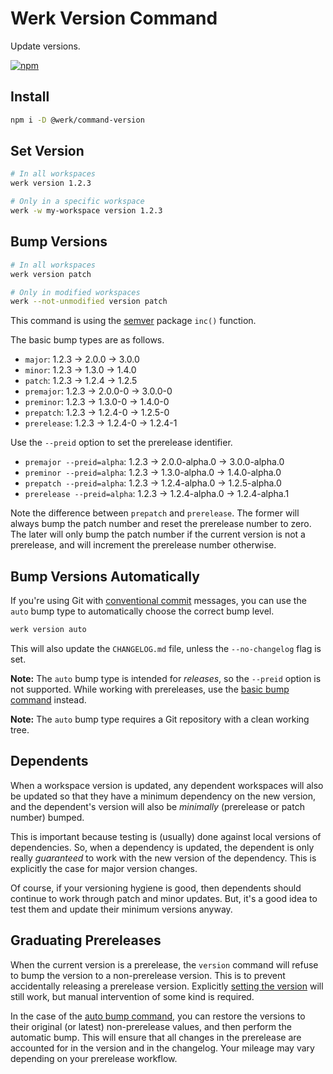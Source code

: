 # Werk Version Command

Update versions.

[![npm](https://img.shields.io/npm/v/@werk/command-version)](https://www.npmjs.com/package/@werk/command-version)

## Install

```sh
npm i -D @werk/command-version
```

## Set Version

```sh
# In all workspaces
werk version 1.2.3

# Only in a specific workspace
werk -w my-workspace version 1.2.3
```

## Bump Versions

```sh
# In all workspaces
werk version patch

# Only in modified workspaces
werk --not-unmodified version patch
```

This command is using the [semver](https://www.npmjs.com/package/semver#functions) package `inc()` function.

The basic bump types are as follows.

- `major`: 1.2.3 → 2.0.0 → 3.0.0
- `minor`: 1.2.3 → 1.3.0 → 1.4.0
- `patch`: 1.2.3 → 1.2.4 → 1.2.5
- `premajor`: 1.2.3 → 2.0.0-0 → 3.0.0-0
- `preminor`: 1.2.3 → 1.3.0-0 → 1.4.0-0
- `prepatch`: 1.2.3 → 1.2.4-0 → 1.2.5-0
- `prerelease`: 1.2.3 → 1.2.4-0 → 1.2.4-1

Use the `--preid` option to set the prerelease identifier.

- `premajor --preid=alpha`: 1.2.3 → 2.0.0-alpha.0 → 3.0.0-alpha.0
- `preminor --preid=alpha`: 1.2.3 → 1.3.0-alpha.0 → 1.4.0-alpha.0
- `prepatch --preid=alpha`: 1.2.3 → 1.2.4-alpha.0 → 1.2.5-alpha.0
- `prerelease --preid=alpha`: 1.2.3 → 1.2.4-alpha.0 → 1.2.4-alpha.1

Note the difference between `prepatch` and `prerelease`. The former will always bump the patch number and reset the prerelease number to zero. The later will only bump the patch number if the current version is not a prerelease, and will increment the prerelease number otherwise.

## Bump Versions Automatically

If you're using Git with [conventional commit](https://www.conventionalcommits.org/en/v1.0.0/#summary) messages, you can use the `auto` bump type to automatically choose the correct bump level.

```sh
werk version auto
```

This will also update the `CHANGELOG.md` file, unless the `--no-changelog` flag is set.

**Note:** The `auto` bump type is intended for _releases_, so the `--preid` option is not supported. While working with prereleases, use the [basic bump command](#bump-versions) instead.

**Note:** The `auto` bump type requires a Git repository with a clean working tree.

## Dependents

When a workspace version is updated, any dependent workspaces will also be updated so that they have a minimum dependency on the new version, and the dependent's version will also be _minimally_ (prerelease or patch number) bumped.

This is important because testing is (usually) done against local versions of dependencies. So, when a dependency is updated, the dependent is only really _guaranteed_ to work with the new version of the dependency. This is explicitly the case for major version changes.

Of course, if your versioning hygiene is good, then dependents should continue to work through patch and minor updates. But, it's a good idea to test them and update their minimum versions anyway.

## Graduating Prereleases

When the current version is a prerelease, the `version` command will refuse to bump the version to a non-prerelease version. This is to prevent accidentally releasing a prerelease version. Explicitly [setting the version](#set-version) will still work, but manual intervention of some kind is required.

In the case of the [auto bump command](#bump-versions-automatically), you can restore the versions to their original (or latest) non-prerelease values, and then perform the automatic bump. This will ensure that all changes in the prerelease are accounted for in the version and in the changelog. Your mileage may vary depending on your prerelease workflow.
